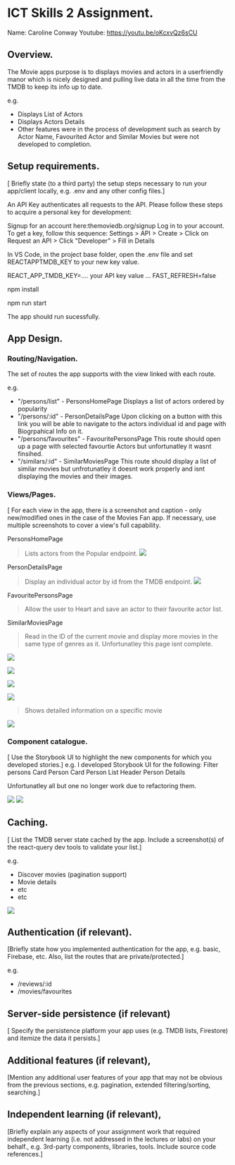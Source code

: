 # ICT Skills 2 Assignment.

Name: Caroline Conway
Youtube: https://youtu.be/oKcxvQz6sCU

## Overview.

The Movie apps purpose is to displays movies and actors in a userfriendly manor which is nicely designed and pulling live data in all the time from the TMDB to keep its info up to date.

e.g.

- Displays List of Actors
- Displays Actors Details
- Other features were in the process of development such as search by Actor Name, Favourited Actor and Similar Movies but were not developed to completion.


## Setup requirements.

[ Briefly state (to a third party) the setup steps necessary to run your app/client locally, e.g. .env and any other config files.]

An API Key authenticates all requests to the API. Please follow these steps to acquire a personal key for development:

Signup for an account here:themoviedb.org/signup
Log in to your account. To get a key, follow this sequence:
Settings > API > Create > Click on Request an API > Click "Developer" > Fill in Details

In VS Code, in the project base folder, open the .env file and set REACTAPPTMDB_KEY to your new key value.

REACT_APP_TMDB_KEY=.... your API key value ...
FAST_REFRESH=false

npm install

npm run start

The app should run sucessfully.

## App Design.

### Routing/Navigation.

The set of routes the app supports with the view linked with each route.

e.g.

- "/persons/list" - PersonsHomePage
Displays a list of actors ordered by popularity
- "/persons/:id" - PersonDetailsPage
Upon clicking on a button with this link you will be able to navigate to the actors individual id and page with Biogrpahical Info on it.
- "/persons/favourites"  - FavouritePersonsPage
This route should open up a page with selected favourtie Actors but unfortunatley it wasnt finsihed.
- "/similars/:id" - SimilarMoviesPage
This route should display a list of similar movies but unfrotunatley it doesnt work properly and isnt displaying the movies and their images.


### Views/Pages.

[ For each view in the app, there is a screenshot and caption - only new/modified ones in the case of the Movies Fan app. If necessary, use multiple screenshots to cover a view's full capability.

PersonsHomePage
> Lists actors from the Popular endpoint. 
![][personList]

PersonDetailsPage
> Display an individual actor by id from the TMDB endpoint. 
![][personDetails]

FavouritePersonsPage
> Allow the user to Heart and save an actor to their favourite actor list.

SimilarMoviesPage
> Read in the ID of the current movie and display more movies in the same type of genres as it. Unfortunatley this page isnt complete.

![][similarMovieslink]

![][similarMoviesPage]

![][personList]

![][personDetails]

> Shows detailed information on a specific movie

![][detail]

### Component catalogue.

[ Use the Storybook UI to highlight the new components for which you developed stories.]
e.g. 
I developed Storybook UI for the following:
Filter persons Card
Person Card
Person List Header
Person Details

Unfortunatley all but one no longer work due to refactoring them.

![][storybook]
![][sbPersonListHeader]

## Caching.

[ List the TMDB server state cached by the app. Include a screenshot(s) of the react-query dev tools to validate your list.]

e.g.

- Discover movies (pagination support)
- Movie details
- etc
- etc

![][caching]

## Authentication (if relevant).

[Briefly state how you implemented authentication for the app, e.g. basic, Firebase, etc. Also, list the routes that are private/protected.]

e.g.

- /reviews/:id
- /movies/favourites

## Server-side persistence (if relevant)

[ Specify the persistence
platform your app uses (e.g. TMDB lists, Firestore) and itemize the data it persists.]

## Additional features (if relevant),

[Mention any additional user features of your app that may not be obvious from the previous sections, e.g. pagination, extended filtering/sorting, searching.]

## Independent learning (if relevant),

[Briefly explain any aspects of your assignment work that required independent learning (i.e. not addressed in the lectures or labs) on your behalf., e.g. 3rd-party components, libraries, tools. Include source code references.]

[d1]: ./public/discover1.png
[d2]: ./public/discover2.png
[detail]: ./public/detail.png
[caching]: ./public/caching.png
[stories]: ./public/stories.png

[similarMovieslink]: ./public/similarMoviesLink.png
[similarMoviesPage]: ./public/similarMoviesPage.png
[personList]: ./public/personList.png
[personDetails]: ./public/personDetails.png
[storybook]: ./public/storybook.png
[sbPersonListHeader]: ./public/sbPersonListHeader.png
